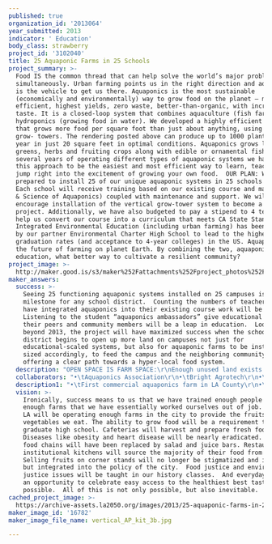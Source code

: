 ```yaml
---
published: true
organization_id: '2013064'
year_submitted: 2013
indicator: ' Education'
body_class: strawberry
project_id: '3102040'
title: 25 Aquaponic Farms in 25 Schools
project_summary: >-
  Food IS the common thread that can help solve the world’s major problems
  simultaneously. Urban farming points us in the right direction and aquaponics
  is the vehicle to get us there. Aquaponics is the most sustainable
  (economically and environmentally) way to grow food on the planet – most water
  efficient, highest yields, zero waste, better-than-organic, with incredible
  taste. It is a closed-loop system that combines aquaculture (fish farming) and
  hydroponics (growing food in water). We developed a highly efficient model
  that grows more food per square foot than just about anything, using vertical
  grow- towers. The rendering posted above can produce up to 1000 plants per
  year in just 20 square feet in optimal conditions. Aquaponics grows leafy
  greens, herbs and fruiting crops along with edible or ornamental fish. After
  several years of operating different types of aquaponic systems we have found
  this approach to be the easiest and most efficient way to learn, teach and
  jump right into the excitement of growing your own food.  OUR PLAN: We are
  prepared to install 25 of our unique aquaponic systems in 25 schools in 2013.
  Each school will receive training based on our existing course and manual (Art
  & Science of Aquaponics) coupled with maintenance and support. We will also
  encourage installation of the vertical grow-tower system to become a class
  project. Additionally, we have also budgeted to pay a stipend to 4 teachers to
  help us convert our course into a curriculum that meets CA State Standards.
  Integrated Environmental Education (including urban farming) has been proven
  by our partner Environmental Charter High School to lead to the highest
  graduation rates (and acceptance to 4-year colleges) in the US. Aquaponics is
  the future of farming on planet Earth. By combining the two, aquaponics +
  education, what better way to cultivate a resilient community? 
project_image: >-
  http://maker.good.is/s3/maker%252Fattachments%252Fproject_photos%252Fimages%252F16782%252Fdisplay%252Fvertical_AP_kit_3b.jpg=c570x385
maker_answers:
  success: >-
    Seeing 25 functioning aquaponic systems installed on 25 campuses is a great
    milestone for any school district.  Counting the numbers of teachers who
    have integrated aquaponics into their existing course work will be a bonus. 
    Listening to the student “aquaponics ambassadors” give educational tours to
    their peers and community members will be a leap in education.  Looking
    beyond 2013, the project will have maximized success when the school
    district begins to open up more land on campuses not just for
    educational-scaled systems, but also for aquaponic farms to be installed,
    sized accordingly, to feed the campus and the neighboring community…
    offering a clear path towards a hyper-local food system. 
  description: "OPEN SPACE IS FARM SPACE:\r\nEnough unused land exists in LA to feed LA. If we considered just the 5000 acres of asphalt that LAUSD owns and converted 4% (200 acres) of that to aquaponic farms, we could put a salad on EVERY Angelino’s plate EVERY day of the year. The revenue the School District could earn would radically change the face of public education. Imagine teachers paid a fair wage, students learning useful vocational training, schools nourishing the minds and bodies of our youth, and communities benefiting from neighborhood farms and schools – the way LA used to be. Evo Farm offers a profound stepping-stone to get us there. \r\n\r\nREDUCTION OF CHRONIC DISEASES: Almost all of the diseases we face are not only preventable but also reversible. They can be turned on and off based on what we eat and what we don’t. In the US, we spend as much on these diseases as we spend on defense ($700 Billion annually). A path towards reducing these costs opens the door to happier, healthier world. Children who are involved in growing vegetables will eat vegetables and are more likely to raise their children to do the same. Evo Farm will teach them to turn our food deserts into food oases. \r\n\r\nWATER EFFICIENCIES:  Some people still question the validity of climate change, but the reduction of available freshwater on the planet is undisputed. Last year was probably the worst year for agriculture on record due to drought (and extreme temperature). Aquaponics offers extreme water efficiencies (95% more efficient than conventional ag) and opens the door to a reliable food source.  Many of these farms can operate largely on existing rainfall (only possible with aquaponics) that LA receives annually coupled with the steady stream of the LA River. Evo Farm is creating fully functioning, scalable micro- farms demonstrating the greater potential. \r\n\r\nURBAN FARMING IS JOBS: Training the future farmers of America is essential. Captivating them with exciting green-tech (triple bottom line), income potential ensures we have an able and willing labor force to do this essential work. It is not just about plants and animals, it is about marketing, IT, business development, finance, accounting, supply chain management, customer relationship management, local manufacturing, engineering, innovation, and entrepreneurship. Urban farming drives a local and resilient economy. A return to our agrarian roots is the single greatest step we can accomplish to allow for the health of individuals, health of communities and health of the planet. \r\n"
  collaborators: "•\tAquaponics Association\r\n•\tBright Agrotech\r\n•\tBluelab\r\n•\tCalifornia Aquaculture Association\r\n•\tEarthflow Design Works\r\n•\tEnvironmental Charter High School\r\n•\tEnvironmental Charter Middle School\r\n•\tGrowing Experience \r\n•\tLA League of Arts\r\n•\tLos Angles Neighborhood Land Trust (Gardening Apprenticeship Program)\r\n•\tSocial Justice Learning Institute\r\n•\tThe Learning Garden\r\n•\tVenice High School\r\n•\tWarren Lane Elementary \r\n•\tWaters Wheel\r\n•\tWestchester Enriched Sciences Magnets\r\n"
  description1: "•\tFirst commercial aquaponics farm in LA County\r\n•\tFirst aquaponic system at LAUSD ( http://vimeo.com/41029703)\r\n•\tFirst hyper-local, living produce, better-than-organic sold at SoCal Farmers market (LA Times- http://goo.gl/s3twp)\r\n•\tCreated the Art & Science of Aquaponics course- the first backyard/ DIY aquaponics class in SoCal (LA Times- http://goo.gl/mGmPQ)\r\n•\tConsultant on some of the largest aquaponics projects in CA (http://goo.gl/LE1Bu)\r\n•\tDesigner of the smallest, yet highest yielding per square foot, Aquaponics system… just about anywhere. (Dream Garden http://goo.gl/JG1Sv)\r\n•\tFree farm tours to 1000’s of visitors\r\n•\tCo-orchestrated the debut of aquaponics at the CA State Fair, reaching 500,000 visitors (Sacramento Bee http://goo.gl/0HuYp )\r\n•\tPresented AP @ the Seedstock Sustainable Agriculture Innovation Conference at UCLA Anderson School of Management (Seedstock)\r\n•\tCompletely open-source, share all our secrets and spread the gospel of AP to all\r\n•\tRe-introducing taste to living food (Edible Westside http://goo.gl/KydmV)\r\n"
  vision: >-
    Ironically, success means to us that we have trained enough people and built
    enough farms that we have essentially worked ourselves out of job. By then,
    LA will be operating enough farms in the city to provide the fruits and
    vegetables we eat. The ability to grow food will be a requirement to
    graduate high school. Cafeterias will harvest and prepare fresh food daily.
    Diseases like obesity and heart disease will be nearly eradicated.  Fast
    food chains will have been replaced by salad and juice bars. Restaurants and
    institutional kitchens will source the majority of their food from town.
    Selling fruits on corner stands will no longer be stigmatized and illegal,
    but integrated into the policy of the city.  Food justice and environmental
    justice issues will be taught in our history classes.  And everyday will be
    an opportunity to celebrate easy access to the healthiest best tasting foods
    possible.  All of this is not only possible, but also inevitable.  
cached_project_image: >-
  https://archive-assets.la2050.org/images/2013/25-aquaponic-farms-in-25-schools/maker.good.is/s3/maker%252Fattachments%252Fproject_photos%252Fimages%252F16782%252Fdisplay%252Fvertical_AP_kit_3b.jpg=c570x385.jpg
maker_image_id: '16782'
maker_image_file_name: vertical_AP_kit_3b.jpg

---
```

